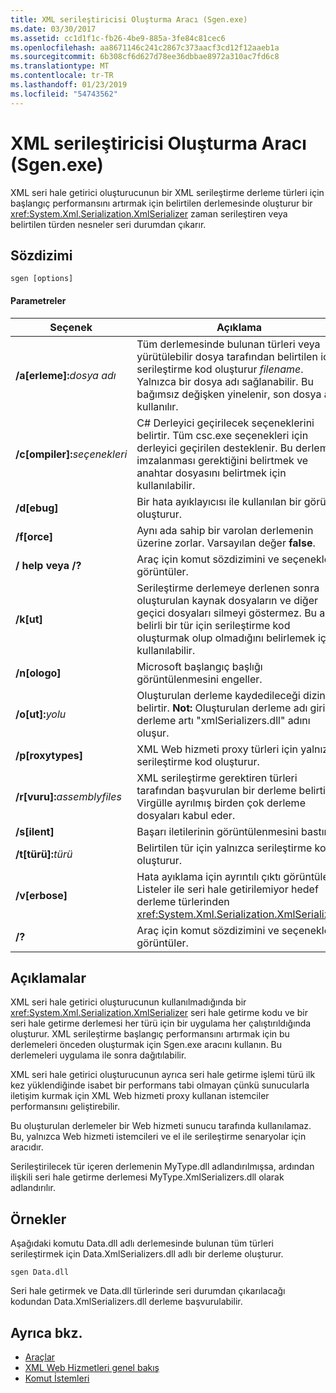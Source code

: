 ```yaml
---
title: XML serileştiricisi Oluşturma Aracı (Sgen.exe)
ms.date: 03/30/2017
ms.assetid: cc1d1f1c-fb26-4be9-885a-3fe84c81cec6
ms.openlocfilehash: aa8671146c241c2867c373aacf3cd12f12aaeb1a
ms.sourcegitcommit: 6b308cf6d627d78ee36dbbae8972a310ac7fd6c8
ms.translationtype: MT
ms.contentlocale: tr-TR
ms.lasthandoff: 01/23/2019
ms.locfileid: "54743562"
---
```

# <a name="xml-serializer-generator-tool-sgenexe"></a>XML serileştiricisi Oluşturma Aracı (Sgen.exe)
XML seri hale getirici oluşturucunun bir XML serileştirme derleme türleri için başlangıç performansını artırmak için belirtilen derlemesinde oluşturur bir <xref:System.Xml.Serialization.XmlSerializer> zaman serileştiren veya belirtilen türden nesneler seri durumdan çıkarır.  
  
## <a name="syntax"></a>Sözdizimi  
  
```  
sgen [options]  
```  
  
#### <a name="parameters"></a>Parametreler  
  
|Seçenek|Açıklama|  
|------------|-----------------|  
|**/a\[erleme\]:**_dosya adı_|Tüm derlemesinde bulunan türleri veya yürütülebilir dosya tarafından belirtilen için serileştirme kod oluşturur *filename*. Yalnızca bir dosya adı sağlanabilir. Bu bağımsız değişken yinelenir, son dosya adı kullanılır.|  
|**/c\[ompiler\]:**_seçenekleri_|C# Derleyici geçirilecek seçeneklerini belirtir. Tüm csc.exe seçenekleri için derleyici geçirilen desteklenir. Bu derleme imzalanması gerektiğini belirtmek ve anahtar dosyasını belirtmek için kullanılabilir.|  
|**/d\[ebug\]**|Bir hata ayıklayıcısı ile kullanılan bir görüntü oluşturur.|  
|**/f\[orce\]**|Aynı ada sahip bir varolan derlemenin üzerine zorlar. Varsayılan değer **false**.|  
|**/ help veya /?**|Araç için komut sözdizimini ve seçenekleri görüntüler.|  
|**/k\[ut\]**|Serileştirme derlemeye derlenen sonra oluşturulan kaynak dosyaların ve diğer geçici dosyaları silmeyi göstermez. Bu araç belirli bir tür için serileştirme kod oluşturmak olup olmadığını belirlemek için kullanılabilir.|  
|**/n\[ologo\]**|Microsoft başlangıç başlığı görüntülenmesini engeller.|  
|**/o\[ut\]:**_yolu_|Oluşturulan derleme kaydedileceği dizini belirtir. **Not:**  Oluşturulan derleme adı giriş derleme artı "xmlSerializers.dll" adını oluşur.|  
|**/p\[roxytypes\]**|XML Web hizmeti proxy türleri için yalnızca serileştirme kod oluşturur.|  
|**/r\[vuru\]:**_assemblyfiles_|XML serileştirme gerektiren türleri tarafından başvurulan bir derleme belirtir. Virgülle ayrılmış birden çok derleme dosyaları kabul eder.|  
|**/s\[ilent\]**|Başarı iletilerinin görüntülenmesini bastırır.|  
|**/t\[türü\]:**_türü_|Belirtilen tür için yalnızca serileştirme kod oluşturur.|  
|**/v\[erbose\]**|Hata ayıklama için ayrıntılı çıktı görüntüler. Listeler ile seri hale getirilemiyor hedef derleme türlerinden <xref:System.Xml.Serialization.XmlSerializer>.|  
|**/?**|Araç için komut sözdizimini ve seçenekleri görüntüler.|  
  
## <a name="remarks"></a>Açıklamalar  
 XML seri hale getirici oluşturucunun kullanılmadığında bir <xref:System.Xml.Serialization.XmlSerializer> seri hale getirme kodu ve bir seri hale getirme derlemesi her türü için bir uygulama her çalıştırıldığında oluşturur. XML serileştirme başlangıç performansını artırmak için bu derlemeleri önceden oluşturmak için Sgen.exe aracını kullanın. Bu derlemeleri uygulama ile sonra dağıtılabilir.  
  
 XML seri hale getirici oluşturucunun ayrıca seri hale getirme işlemi türü ilk kez yüklendiğinde isabet bir performans tabi olmayan çünkü sunucularla iletişim kurmak için XML Web hizmeti proxy kullanan istemciler performansını geliştirebilir.  
  
 Bu oluşturulan derlemeler bir Web hizmeti sunucu tarafında kullanılamaz. Bu, yalnızca Web hizmeti istemcileri ve el ile serileştirme senaryolar için aracıdır.  
  
 Serileştirilecek tür içeren derlemenin MyType.dll adlandırılmışsa, ardından ilişkili seri hale getirme derlemesi MyType.XmlSerializers.dll olarak adlandırılır.  
  
## <a name="examples"></a>Örnekler  
 Aşağıdaki komutu Data.dll adlı derlemesinde bulunan tüm türleri serileştirmek için Data.XmlSerializers.dll adlı bir derleme oluşturur.  
  
```  
sgen Data.dll   
```  
  
 Seri hale getirmek ve Data.dll türlerinde seri durumdan çıkarılacağı kodundan Data.XmlSerializers.dll derleme başvurulabilir.  
  
## <a name="see-also"></a>Ayrıca bkz.

- [Araçlar](../../../docs/framework/tools/index.md)
- [XML Web Hizmetleri genel bakış](https://msdn.microsoft.com/library/9db0c7b8-bca6-462b-9be5-f5f9a7f05a4d)
- [Komut İstemleri](../../../docs/framework/tools/developer-command-prompt-for-vs.md)
